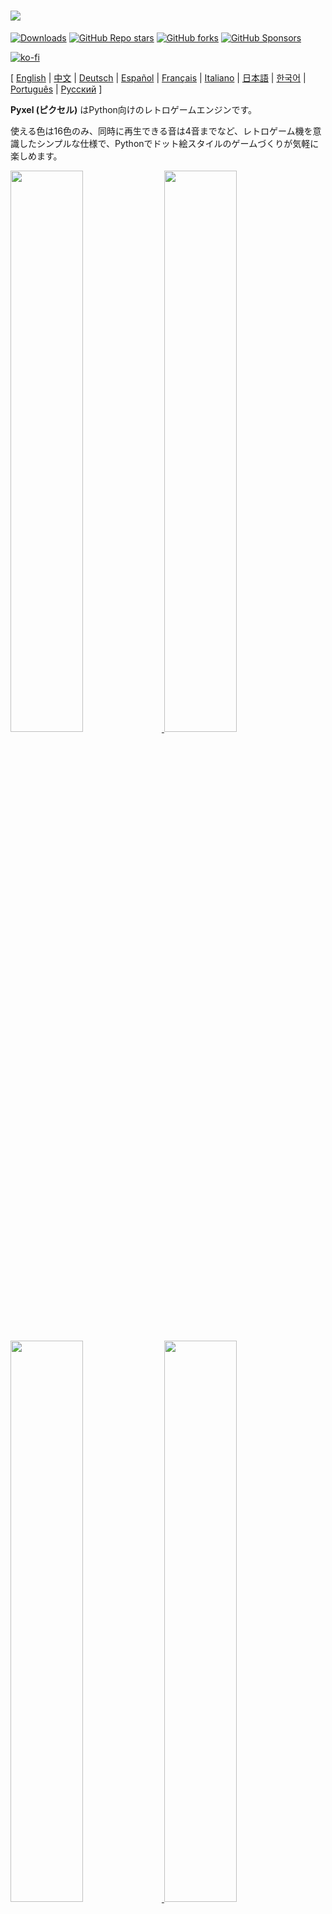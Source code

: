 # <img src="images/pyxel_logo_152x64.png">

[![Downloads](https://static.pepy.tech/personalized-badge/pyxel?period=total&units=international_system&left_color=grey&right_color=blue&left_text=PyPI%20downloads)](https://pypi.org/project/pyxel/)
[![GitHub Repo stars](https://img.shields.io/github/stars/kitao/pyxel?style=social)](https://github.com/kitao/pyxel)
[![GitHub forks](https://img.shields.io/github/forks/kitao/pyxel?style=social)](https://github.com/kitao/pyxel)
[![GitHub Sponsors](https://img.shields.io/github/sponsors/kitao?label=Sponsor%20me&logo=github%20sponsors&style=social)](https://github.com/sponsors/kitao)

[![ko-fi](https://ko-fi.com/img/githubbutton_sm.svg)](https://ko-fi.com/H2H27VDKD)

[ [English](../README.md) | [中文](README.cn.md) | [Deutsch](README.de.md) | [Español](README.es.md) | [Français](README.fr.md) | [Italiano](README.it.md) | [日本語](README.ja.md) | [한국어](README.ko.md) | [Português](README.pt.md) | [Русский](README.ru.md) ]

**Pyxel (ピクセル)** はPython向けのレトロゲームエンジンです。

使える色は16色のみ、同時に再生できる音は4音までなど、レトロゲーム機を意識したシンプルな仕様で、Pythonでドット絵スタイルのゲームづくりが気軽に楽しめます。

<a href="../pyxel/examples/01_hello_pyxel.py" target="_blank">
<img src="images/01_hello_pyxel.gif" width="48%">
</a>

<a href="../pyxel/examples/02_jump_game.py" target="_blank">
<img src="images/02_jump_game.gif" width="48%">
</a>

<a href="../pyxel/examples/03_draw_api.py" target="_blank">
<img src="images/03_draw_api.gif" width="48%">
</a>

<a href="../pyxel/examples/04_sound_api.py" target="_blank">
<img src="images/04_sound_api.gif" width="48%">
</a>

<a href="images/image_tilemap_editor.gif" target="_blank">
<img src="images/image_tilemap_editor.gif" width="48%">
</a>

<a href="images/sound_music_editor.gif" target="_blank">
<img src="images/sound_music_editor.gif" width="48%">
</a>

Pyxelの仕様やAPIは、[PICO-8](https://www.lexaloffle.com/pico-8.php)や[TIC-80](https://tic80.com/)を参考にしています。

Pyxelはオープンソースで、無料で自由に使えます。Pyxelでレトロゲームづくりを始めましょう！

## 仕様

- Windows、Mac、Linux対応
- Pythonによるプログラミング
- 16色パレット
- 256x256サイズ、3画像バンク
- 256x256サイズ、8タイルマップ
- 4音同時再生、定義可能な64サウンド
- 任意のサウンドを組み合わせ可能な8ミュージック
- キーボード、マウス、ゲームパッド
- 画像・サウンド編集ツール

### カラーパレット

<img src="images/05_color_palette.png">

<img src="images/pyxel_palette.png">

## インストール方法

Pyxelにはパッケージ版とスタンドアロン版の2種類があります。

### パッケージ版のインストール

パッケージ版Pyxelでは、Pythonの拡張モジュールとしてPyxelを使用します。

`pip`コマンドを使ったPythonのパッケージ管理に慣れている方や、本格的なPythonアプリケーションを開発したい方におすすめです。

**Windows**

[Python3](https://www.python.org/) (バージョン3.7以上) をインストールした後に、次のコマンドを実行します。

```sh
pip install -U pyxel
```

**Mac**

[Python3](https://www.python.org/) (バージョン3.7以上) をインストールした後に、次のコマンドを実行します。

```sh
pip3 install -U pyxel
```

**Linux**

SDL2パッケージ (Ubuntuの場合は`libsdl2-dev`)、[Python3](https://www.python.org/) (バージョン3.7以上)、`python3-pip`をインストールした後に、次のコマンドを実行します。

```sh
sudo pip3 install -U pyxel
```

上記で動作しない場合は、`cmake`、`rust`をインストールした後に、以下の手順でセルフビルドを試してみてください。

```sh
git clone https://github.com/kitao/pyxel.git
cd pyxel
make clean all
sudo pip3 install .
```

### スタンドアロン版のインストール

スタンドアロン版Pyxelでは、Pythonに依存しない単体のツールとしてPyxelを使用します。

Pythonの設定を気にせず手軽にプログラミングを始めたい方や、Pyxelのゲームをすぐに遊んでみたいという方におすすめです。

**Windows**

[ダウンロードページ](https://github.com/kitao/pyxel/releases)から、最新版のWindows向けインストーラー (`pyxel-[バージョン名]-windows-setup.exe`) をダウンロードして実行します。

**Mac**

[Homebrew](https://brew.sh/)導入後に、以下のコマンドを実行します。

```sh
brew tap kitao/pyxel
brew install pyxel
```

**Linux**

SDL2パッケージ (Ubuntuの場合は`libsdl2-dev`) のインストールと[Homebrew](https://brew.sh/)の導入後に、以下のコマンドを実行します。

```sh
brew tap kitao/pyxel
brew install pyxel
```

上記で動作しない場合は、パッケージ版のセルフビルドを試してみてください。

### サンプルを実行する

Pyxelのインストール後に、次のコマンドでカレントディレクトリにPyxelのサンプルコードがコピーされます。

```sh
pyxel copy_examples
```

コピーされるサンプルは以下の通りです。

- [01_hello_pyxel.py](../pyxel/examples/01_hello_pyxel.py) - シンプルなアプリケーション
- [02_jump_game.py](../pyxel/examples/02_jump_game.py) - Pyxelリソースファイルを使ったジャンプゲーム
- [03_draw_api.py](../pyxel/examples/03_draw_api.py) - 描画APIのデモ
- [04_sound_api.py](../pyxel/examples/04_sound_api.py) - サウンドAPIのデモ
- [05_color_palette.py](../pyxel/examples/05_color_palette.py) - カラーパレット一覧
- [06_click_game.py](../pyxel/examples/06_click_game.py) - マウスクリックゲーム
- [07_snake.py](../pyxel/examples/07_snake.py) - BGM付きスネークゲーム
- [08_triangle_api.py](../pyxel/examples/08_triangle_api.py) - 三角形描画APIのデモ
- [09_shooter.py](../pyxel/examples/09_shooter.py) - 画面遷移のあるシューティングゲーム
- [10_platformer.py](../pyxel/examples/10_platformer.py) - マップのある横スクロールアクションゲーム
- [11_offscreen.py](../pyxel/examples/11_offscreen.py) - Imageクラスによるオフスクリーン描画
- [12_perlin_noise.py](pyxel/examples/12_perlin_noise.py) - パーリンノイズアニメーション
- [30SecondsOfDaylight.pyxapp](images/30SecondsOfDaylight.gif) - 第1回Pyxel Jam優勝ゲーム ([Adam](https://twitter.com/helpcomputer0)制作)
- [megaball.pyxapp](images/megaball.gif) - アーケードボール物理ゲーム ([Adam](https://twitter.com/helpcomputer0)制作)

サンプルは以下のコマンドで実行できます。

```sh
cd pyxel_examples
pyxel run 01_hello_pyxel.py
pyxel play 30SecondsOfDaylight.pyxapp
```

## 使い方

### アプリケーションの作成方法

Pythonスクリプト内でPyxelモジュールをインポートして、`init`関数でウィンドウサイズを指定した後に、`run`関数でPyxelアプリケーションを開始します。

```python
import pyxel

pyxel.init(160, 120)

def update():
    if pyxel.btnp(pyxel.KEY_Q):
        pyxel.quit()

def draw():
    pyxel.cls(0)
    pyxel.rect(10, 10, 20, 20, 11)

pyxel.run(update, draw)
```

`run`関数の引数にはフレーム更新処理を行う`update`関数と、描画処理を行う`draw`関数を指定します。

実際のアプリケーションでは、以下のようにクラスでPyxelの処理をラップするのがおすすめです。

```python
import pyxel

class App:
    def __init__(self):
        pyxel.init(160, 120)
        self.x = 0
        pyxel.run(self.update, self.draw)

    def update(self):
        self.x = (self.x + 1) % pyxel.width

    def draw(self):
        pyxel.cls(0)
        pyxel.rect(self.x, 0, 8, 8, 9)

App()
```

また、シンプルなグラフィックスやアニメーションを作成する場合は、`show`関数や`flip`関数を使った簡易的な記述も可能です。

`show`関数は画面を表示して、`Esc`キーが押されるまで待機します。

```python
import pyxel

pyxel.init(120, 120)
pyxel.cls(1)
pyxel.circb(60, 60, 40, 7)
pyxel.show()
```

`flip`関数は画面を一度更新します。

```python
import pyxel

pyxel.init(120, 80)

while True:
    pyxel.cls(3)
    pyxel.rectb(pyxel.frame_count % 160 - 40, 20, 40, 40, 7)
    pyxel.flip()
```

### アプリケーションの実行方法

作成したPythonスクリプトは次のコマンドで実行できます。

```sh
pyxel run Pythonスクリプトファイル
```

またパッケージ版であれば、通常のPythonスクリプトと同様に実行することもできます。

```sh
python3 Pythonスクリプトファイル
```

(Windowsの場合は`python3`の代わりに`python`と入力してください)

### 特殊操作

Pyxelアプリケーション実行中に、以下の特殊操作を行うことができます。

- `Esc`<br>
アプリケーションを終了する
- `Alt(Option)+1`<br>
スクリーンショットをデスクトップに保存する
- `Alt(Option)+2`<br>
画面キャプチャ動画の録画開始時刻をリセットする
- `Alt(Option)+3`<br>
画面キャプチャ動画をデスクトップに保存する (最大10秒)
- `Alt(Option)+0`<br>
パフォーマンスモニタ (fps、update時間、draw時間) の表示を切り替える
- `Alt(Option)+Enter`<br>
フルスクリーン表示を切り替える

### リソースの作成方法

Pyxel Editorを使って、Pyxelアプリケーションで使用する画像やサウンドを作成することができます。

Pyxel Editorは次のコマンドで起動します。

```sh
pyxel edit [Pyxelリソースファイル]
```

指定したPyxelリソースファイル (.pyxres) が存在する場合は読み込み、存在しない場合は指定した名前で新規にファイルを作成します。リソースファイルを省略した場合は`my_resource.pyxres`がファイル名になります。

Pyxel Editorの起動後に、別のリソースファイルをドラッグ＆ドロップすることでファイルを切り替えることができます。

また、``Ctrl(Cmd)``キーを押しながらリソースファイルをドラッグ＆ドロップすると、現在編集中のリソースタイプ (イメージ/タイルマップ/サウンド/ミュージック) のみが読み込まれます。この操作により、複数のリソースファイルを1つにまとめることができます。

作成したリソースファイルはPyxelアプリケーションから`load`関数で読み込めます。

Pyxel Editorには以下の編集モードがあります。

**イメージエディタ:**

イメージバンクの画像を編集する画面です。

<img src="images/image_editor.gif">

イメージエディタ画面に画像ファイル (png/gif/jpeg) をドラッグ＆ドロップすると、画像を選択中のイメージバンクに読み込むことができます。

**タイルマップエディタ:**

イメージバンクの画像をタイル状に並べたタイルマップを編集する画面です。

<img src="images/tilemap_editor.gif">

**サウンドエディタ:**

サウンドを編集する画面です。

<img src="images/sound_editor.gif">

**ミュージックエディタ:**

サウンドを再生順に並べたミュージックを編集する画面です。

<img src="images/music_editor.gif">

### その他のリソース作成方法

Pyxel用の画像やタイルマップは以下の方法で作成することもできます。

- `Image.set`や`Tilemap.set`関数で文字列のリストから作成する
- `Image.load`関数でPyxel向け配色の画像ファイル (png/gif/jpeg) を読み込む

Pyxel用のサウンドやミュージックは以下の方法で作成することもできます。

- `Sound.set`や`Music.set`関数で文字列から作成する

各関数の使い方はAPIリファレンスを参照してください。

### アプリケーションの配布方法

Pyxelではプラットフォームによらず動作する、専用のアプリケーション配布ファイル形式 (Pyxelアプリケーションファイル) をサポートしています。

Pyxelアプリケーションファイル (.pyxapp) は次のコマンドで作成します。

```sh
pyxel package アプリケーションのディレクトリ 起動スクリプトファイル
```

リソースや追加モジュールを同梱する場合は、アプリケーションのディレクトリ内に配置してください。

作成したアプリケーションファイルは以下のコマンドで実行します。

```sh
pyxel play Pyxelアプリケーションファイル
```

## APIリファレンス

### システム

- `width`, `height`<br>
画面の幅と高さ

- `frame_count`<br>
経過フレーム数

- `init(width, height, [title], [fps], [quit_key], [capture_scale], [capture_sec])`<br>
Pyxelアプリケーションを画面サイズ (`width`, `height`) で初期化します。`title`でウィンドウタイトル、`fps`で動作フレームレート、`quit_key`でアプリケーション終了キー、`capture_scale`で画面キャプチャの倍率、`capture_sec`で画面キャプチャ動画の最大録画時間を指定します。<br>
例：`pyxel.init(160, 120, title="My Pyxel App", fps=60, quit_key=pyxel.KEY_NONE, capture_scale=3, capture_sec=0)`

- `run(update, draw)`<br>
Pyxelアプリケーションを開始し、フレーム更新時に`update`関数、描画時に`draw`関数を呼びます。

- `show()`<br>
画面を表示して`Esc`キーが押されるまで待機します。(通常のアプリケーションでは使用しません)

- `flip()`<br>
画面を一度更新します。(通常のアプリケーションでは使用しません)

- `quit()`<br>
Pyxelアプリケーションを終了します。

### リソース

- `load(filename, [image], [tilemap], [sound], [music])`<br>
リソースファイル (.pyxres) を読み込みます。リソースタイプ (`image/tilemap/sound/music`) に``False``を指定すると、そのリソースは読み込まれません。

### 入力
- `mouse_x`, `mouse_y`<br>
現在のマウスカーソル座標

- `mouse_wheel`<br>
現在のマウスホイールの値

- `btn(key)`<br>
`key`が押されていたら`True`、押されていなければ`False`を返します。([キー定義一覧](../pyxel/__init__.pyi))

- `btnp(key, [hold], [period])`<br>
そのフレームに`key`が押されたら`True`、押されなければ`False`を返します。`hold`と`period`を指定すると、`hold`フレーム以上ボタンを押し続けた時に`period`フレーム間隔で`True`が返ります。

- `btnr(key)`<br>
そのフレームに`key`が離されたら`True`、離されなければ`False`を返します。

- `mouse(visible)`<br>
`visible`が`True`ならマウスカーソルを表示し、`False`なら非表示にします。マウスカーソルが非表示でも座標は更新されます。

### グラフィックス

- `colors`<br>
パレットの表示色リスト。表示色は24ビット数値で指定します。Pythonリストを直接代入、取得する場合は`colors.from_list`と`colors.to_list`を使用してください。<br>
例：`org_colors = pyxel.colors.to_list(); pyxel.colors[15] = 0x112233; pyxel.colors.from_list(org_colors)`

- `image(img)`<br>
イメージバンク`img` (0-2) を操作します。(イメージクラスを参照のこと)<br>
例：`pyxel.image(0).load(0, 0, "title.png")`

- `tilemap(tm)`<br>
タイルマップ`tm` (0-7) を操作します。(タイルマップクラスを参照のこと)

- `clip(x, y, w, h)`<br>
画面の描画領域を (`x`, `y`) から幅`w`、高さ`h`に設定します。`clip()`で描画領域を全画面にリセットします。

- `camera(x, y)`<br>
画面の左上隅の座標を (`x`, `y`) に変更します。`camera()`で左上隅の座標を (`0`, `0`) にリセットします。

- `pal(col1, col2)`<br>
描画時に色`col1`を`col2`に置き換えます。`pal()`で初期状態にリセットします。

- `cls(col)`<br>
画面を色`col`でクリアします。

- `pget(x, y)`<br>
(`x`, `y`) のピクセルの色を取得します。

- `pset(x, y, col)`<br>
(`x`, `y`) に色`col`のピクセルを描画します。

- `line(x1, y1, x2, y2, col)`<br>
色`col`の直線を (`x1`, `y1`)-(`x2`, `y2`) に描画します。

- `rect(x, y, w, h, col)`<br>
幅`w`、高さ`h`、色`col`の矩形を (`x`, `y`) に描画します。

- `rectb(x, y, w, h, col)`<br>
幅`w`、高さ`h`、色`col`の矩形の輪郭線を (`x`, `y`) に描画します。

- `circ(x, y, r, col)`<br>
半径`r`、色`col`の円を (`x`, `y`) に描画します。

- `circb(x, y, r, col)`<br>
半径`r`、色`col`の円の輪郭線を (`x`, `y`) に描画します。

- `elli(x, y, w, h, col)`<br>
幅`w`、高さ`h`、色`col`の楕円を (`x`, `y`) に描画します。

- `ellib(x, y, w, h, col)`<br>
幅`w`、高さ`h`、色`col`の楕円の輪郭線を (`x`, `y`) に描画します。

- `tri(x1, y1, x2, y2, x3, y3, col)`<br>
頂点が (`x1`, `y1`)、(`x2`, `y2`)、(`x3`, `y3`)、色`col`の三角形を描画します。

- `trib(x1, y1, x2, y2, x3, y3, col)`<br>
頂点が (`x1`, `y1`)、(`x2`, `y2`)、(`x3`, `y3`)、色`col`の三角形の輪郭線を描画します。

- `fill(x, y, col)`<br>
(`x`, `y`) と同じ色でつながっている領域を色`col`で塗りつぶします。

- `blt(x, y, img, u, v, w, h, [colkey])`<br>
イメージバンク`img` (0-2) の (`u`, `v`) からサイズ (`w`, `h`) の領域を (`x`, `y`) にコピーします。`w`、`h`それぞれに負の値を設定すると水平、垂直方向に反転します。`colkey`に色を指定すると透明色として扱われます。

<img src="images/blt_figure.png">

- `bltm(x, y, tm, u, v, w, h, [colkey])`<br>
タイルマップ`tm` (0-7) の (`u`, `v`) からサイズ (`w`, `h`) の領域を (`x`, `y`) にコピーします。`w`、`h`それぞれに負の値を設定すると水平、垂直方向に反転します。`colkey`に色を指定すると透明色として扱われます。1タイルのサイズは8x8ピクセルで、`(tile_x, tile_y)`のタプルとしてタイルマップに格納されています。

<img src="images/bltm_figure.png">

- `text(x, y, s, col)`<br>
色`col`の文字列`s`を (`x`, `y`) に描画します。

### オーディオ

- `sound(snd)`<br>
サウンド`snd` (0-63) を操作します。(サウンドクラスを参照のこと)<br>
例：`pyxel.sound(0).speed = 60`

- `music(msc)`<br>
ミュージック`msc` (0-7) を操作します。(ミュージッククラスを参照のこと)

- `play_pos(ch)`<br>
チャンネル`ch` (0-3) のサウンド再生位置を`(サウンド番号, ノート番号)`のタプルとして取得します。再生停止時は`None`を返します。

- `play(ch, snd, [tick], [loop])`<br>
チャンネル`ch` (0-3) でサウンド`snd` (0-63) を再生します。`snd`がリストの場合順に再生されます。再生開始位置は`tick` (1 tick = 1/120秒) で指定できます。`loop`に`True`を指定するとループ再生します。

- `playm(msc, [tick], [loop])`<br>
ミュージック`msc` (0-7) を再生します。再生開始位置は`tick` (1 tick = 1/120秒) で指定できます。`loop`に`True`を指定するとループ再生します。

- `stop([ch])`<br>
指定したチャンネル`ch` (0-3) の再生を停止します。`stop()`で全チャンネルの再生を停止します。

### 数学

- `ceil(x)`<br>
`x`以上の最小の整数を返します。

- `floor(x)`<br>
`x`以下の最大の整数を返します。

- `sgn(x)`<br>
`x`が正の時に1、0の時に0、負の時に-1を返します。

- `sqrt(x)`<br>
`x`の平方根を返します。

- `sin(deg)`<br>
`deg`度(Degree)の正弦を返します。

- `cos(deg)`<br>
`deg`度(Degree)の余弦を返します。

- `atan2(y, x)`<br>
`y`/`x`の逆正接を度(Degree)で返します。

- `rseed(seed: int)`<br>
乱数生成器のシードを設定します。

- `rndi(a, b)`<br>
`a`以上`b`以下のランダムな整数を返します。

- `rndf(a, b)`<br>
`a`以上`b`以下のランダムな小数を返します。

- `nseed(seed)`<br>
Perlinノイズのシードを設定します。

- `noise(x, [y], [z])`<br>
指定された座標のPerlinノイズ値を返します。

### イメージクラス

- `width`, `height`<br>
イメージの幅と高さ

- `set(x, y, data)`<br>
(`x`, `y`) に文字列のリストでイメージを設定します。<br>
例：`pyxel.image(0).set(10, 10, ["0123", "4567", "89ab", "cdef"])`

- `load(x, y, filename)`<br>
(`x`, `y`) に画像ファイル (png/gif/jpeg) を読み込みます。

- `pget(x, y)`<br>
(`x`, `y`) のピクセルの色を取得します。

- `pset(x, y, col)`<br>
(`x`, `y`) に色`col`のピクセルを描画します。

### タイルマップクラス

- `width`, `height`<br>
タイルマップの幅と高さ

- `refimg`<br>
タイルマップが参照するイメージバンク (0-2)

- `set(x, y, data)`<br>
(`x`, `y`) に文字列のリストでタイルマップを設定します。<br>
例：`pyxel.tilemap(0).set(0, 0, ["000102", "202122", "a0a1a2", "b0b1b2"])`

- `pget(x, y)`<br>
(`x`, `y`) のタイルを取得します。タイルは`(tile_x, tile_y)`のタプルです。

- `pset(x, y, tile)`<br>
(`x`, `y`) にタイルを設定します。タイルは`(tile_x, tile_y)`のタプルです。

### サウンドクラス

- `notes`<br>
音程 (0-127) のリスト。数値が大きいほど音程は高くなり、33で'A2'(440Hz)になります。休符は-1です。

- `tones`<br>
音色 (0:Triangle / 1:Square / 2:Pulse / 3:Noise) のリスト

- `volumes`<br>
音量 (0-7) のリスト

- `effects`<br>
エフェクト (0:None / 1:Slide / 2:Vibrato / 3:FadeOut) のリスト

- `speed`<br>
再生速度。1が一番速く、数値が大きいほど再生速度は遅くなります。120で1音の長さが1秒になります。

- `set(notes, tones, volumes, effects, speed)`<br>
文字列で音程、音色、音量、エフェクトを設定します。音色、音量、エフェクトの長さが音程より短い場合は、先頭から繰り返されます。

- `set_notes(notes)`<br>
'CDEFGAB'+'#-'+'0123'または'R'の文字列で音程を設定します。大文字と小文字は区別されず、空白は無視されます。<br>
例：`pyxel.sound(0).set_notes("G2B-2D3R RF3F3F3")`

- `set_tones(tones)`<br>
'TSPN'の文字列で音色を設定します。大文字と小文字は区別されず、空白は無視されます。<br>
例：`pyxel.sound(0).set_tones("TTSS PPPN")`

- `set_volumes(volumes)`<br>
'01234567'の文字列で音量を設定します。大文字と小文字は区別されず、空白は無視されます。<br>
例：`pyxel.sound(0).set_volumes("7777 7531")`

- `set_effects(effects)`<br>
'NSVF'の文字列でエフェクトを設定します。大文字と小文字は区別されず、空白は無視されます。<br>
例：`pyxel.sound(0).set_effects("NFNF NVVS")`

### ミュージッククラス

- `sounds`<br>
サウンド (0-63) のリストを使用するチャンネル数分連ねた2次元リスト

- `set(*sounds)`<br>
サウンド (0-63) のリストを設定します。空リストを指定するとそのチャンネルは再生に使用しません。<br>
例：`pyxel.music(0).set([0, 1], [2, 3], [], [4])`

### 上級者向けAPI

Pyxelには「ユーザーを混乱させる可能性がある」「使うために専門の知識が必要」などの理由から、このリファレンスには記載していない「上級者向けAPI」があります。

腕に覚えのある方は、[こちら](../pyxel/__init__.pyi)を手がかりにして、あっと驚くような作品づくりに挑戦してみてください！

## コントリビューション方法

### 問題の報告

不具合の報告や機能の要望は[Issue Tracker](https://github.com/kitao/pyxel/issues)で受け付けています。新しいレポートを作成する前に、同じ内容のものがないか確認をお願いします。

### 動作確認

動作確認を行い、[Issue Tracker](https://github.com/kitao/pyxel/issues)で不具合の報告や改善の提案をしてくれる方は大歓迎です！

### プルリクエスト

パッチや修正はプルリクエスト (PR) として受け付けています。提出の前に問題がすでに解決済みでないか[Issue Tracker](https://github.com/kitao/pyxel/issues)で確認をお願いします。

提出されたプルリクエストは[MITライセンス](../LICENSE)で公開することに同意したものと見なされます。

## その他の情報

- [Q&A](https://github.com/kitao/pyxel/wiki/Pyxel-Q&A)
- [User Examples](https://github.com/kitao/pyxel/wiki/Pyxel-User-Examples)
- [Discord Server (English)](https://discord.gg/FC7kUZJ)
- [Discord Server (Japanese - 日本語版)](https://discord.gg/qHA5BCS)

## ライセンス

Pyxelは[MITライセンス](../LICENSE)です。ソースコードやライセンス表示用のファイル等で、[著作権とライセンス全文](LICENSE)の表示を行えば、自由に販売や配布をすることができます。

## スポンサー募集

PyxelはGitHub Sponsorsでスポンサーを募っています。Pyxelのメンテナンスと機能追加の継続のためにスポンサーになることをご検討ください。スポンサーは特典としてPyxelについての相談をすることができます。詳細は[こちら](https://github.com/sponsors/kitao)をご覧ください。
